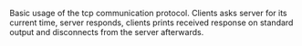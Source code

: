 Basic usage of the tcp communication protocol. Clients asks server for its current time, server responds, clients prints received response on standard output and disconnects from the server afterwards.
